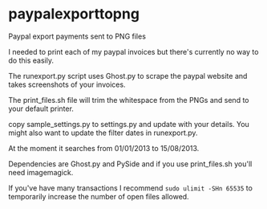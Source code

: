 paypalexporttopng
=================

Paypal export payments sent to PNG files

I needed to print each of my paypal invoices but there's currently no way to do this easily.

The runexport.py script uses Ghost.py to scrape the paypal website and takes screenshots of your invoices.

The print_files.sh file will trim the whitespace from the PNGs and send to your default printer.

copy sample_settings.py to settings.py and update with your details. You might also want to update the filter dates in runexport.py.

At the moment it searches from 01/01/2013 to 15/08/2013.

Dependencies are Ghost.py and PySide and if you use print_files.sh you'll need imagemagick.

If you've have many transactions I recommend `sudo ulimit -SHn 65535` to temporarily increase the number of open files allowed.